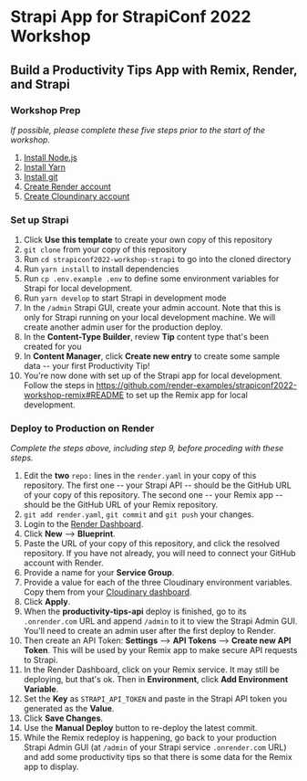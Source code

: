 # Strapi App for StrapiConf 2022 Workshop
## Build a Productivity Tips App with Remix, Render, and Strapi

### Workshop Prep

*If possible, please complete these five steps prior to the start of the workshop.*

1. [Install Node.js](https://nodejs.org/en/download/)
2. [Install Yarn](https://classic.yarnpkg.com/lang/en/docs/install/)
3. [Install git](https://git-scm.com/downloads)
4. [Create Render account](https://dashboard.render.com/register)
5. [Create Cloundinary account](https://cloudinary.com/users/register/free)

### Set up Strapi

1. Click **Use this template** to create your own copy of this repository
2. `git clone` from your copy of this repository
3. Run `cd strapiconf2022-workshop-strapi` to go into the cloned directory
4. Run `yarn install` to install dependencies
5. Run `cp .env.example .env` to define some environment variables for Strapi for local development.
6. Run `yarn develop` to start Strapi in development mode
7. In the `/admin` Strapi GUI, create your admin account. Note that this is only for Strapi running on your local development machine. We will create another admin user for the production deploy.
8. In the **Content-Type Builder**, review **Tip** content type that's been created for you
9. In **Content Manager**, click **Create new entry** to create some sample data -- your first Productivity Tip!
10. You're now done with set up of the Strapi app for local development. Follow the steps in https://github.com/render-examples/strapiconf2022-workshop-remix#README to set up the Remix app for local development.

### Deploy to Production on Render

*Complete the steps above, including step 9, before proceding with these steps.*

1. Edit the **two** `repo:` lines in the `render.yaml` in your copy of this repository. The first one -- your Strapi API -- should be the GitHub URL of your copy of this repository. The second one -- your Remix app -- should be the GitHub URL of your Remix repository.
2. `git add render.yaml`, `git commit` and `git push` your changes.
3. Login to the [Render Dashboard](https://dashboard.render.com).
4. Click **New** --> **Blueprint**.
5. Paste the URL of your copy of this repository, and click the resolved repository. If you have not already, you will need to connect your GitHub account with Render.
6. Provide a name for your **Service Group**.
7. Provide a value for each of the three Cloudinary environment variables. Copy them from your [Cloudinary dashboard](https://cloudinary.com/console/).
8. Click **Apply**.
9. When the **productivity-tips-api** deploy is finished, go to its `.onrender.com` URL and append `/admin` to it to view the Strapi Admin GUI. You'll need to create an admin user after the first deploy to Render.
10. Then create an API Token: **Settings** --> **API Tokens** --> **Create new API Token**. This will be used by your Remix app to make secure API requests to Strapi.
11. In the Render Dashboard, click on your Remix service. It may still be deploying, but that's ok. Then in **Environment**, click **Add Environment Variable**.
12. Set the **Key** as `STRAPI_API_TOKEN` and paste in the Strapi API token you generated as the **Value**.
13. Click **Save Changes**.
14. Use the **Manual Deploy** button to re-deploy the latest commit.
14. While the Remix redeploy is happening, go back to your production Strapi Admin GUI (at `/admin` of your Strapi service `.onrender.com` URL) and add some productivity tips so that there is some data for the Remix app to display.